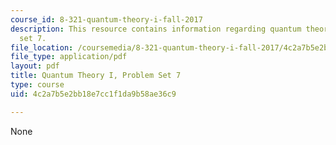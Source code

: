 ```yaml
---
course_id: 8-321-quantum-theory-i-fall-2017
description: This resource contains information regarding quantum theory I, problem
  set 7.
file_location: /coursemedia/8-321-quantum-theory-i-fall-2017/4c2a7b5e2bb18e7cc1f1da9b58ae36c9_MIT8_321F17_Pset7.pdf
file_type: application/pdf
layout: pdf
title: Quantum Theory I, Problem Set 7
type: course
uid: 4c2a7b5e2bb18e7cc1f1da9b58ae36c9

---
```

None